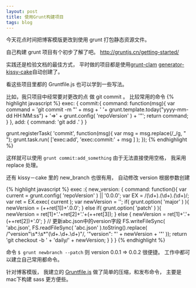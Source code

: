 ```yaml
---
layout: post
title: 使用Grunt构建项目
tags: blog
---
```


今天花点时间把博客模版更改到使用 grunt 打包静态资源文件。 

自己构建 grunt 项目有个初步了解了吧。 http://gruntjs.cn/getting-started/

实践还是检验文档的最佳方式， 平时做的项目都是使用[grunt-clam](https://github.com/yinqiao/grunt-clam)
[generator-kissy-cake](https://github.com/abc-team/generator-kissy-cake)自动创建了。 

看这些项目里都的 Gruntfile.js 也可以学到一些写法。

比如，我只项目中经常要对更改的点 做 git commit 。 比较常用的命令
{% highlight javascript %}
exec: {
	commit:{
        command: function(msg){
            var command = 'git commit -m "' + msg + ' '+ grunt.template.today("yyyy-mm-dd HH:MM:ss") + '=>' + grunt.config( 'repoVersion' ) + '"';
            return command;
        }
    },
    add: {
        command: 'git add .'
    }
}

grunt.registerTask( 'commit', function(msg){
    var msg = msg.replace(/\_/g, " ");
    grunt.task.run( ['exec:add', 'exec:commit:' + msg ] );
});
{% endhighlight %}

这样就可以使用 `grunt commit:add_something`  由于无法直接使用空格， 我采用 replace 处理。

还有  kissy－cake 里的 new_branch 也很有用， 自动修改 version 根据参数创建

{% highlight javascript %}
exec :{
	new_version: {
	    command: function(){
	    var current = grunt.config( 'repoVersion' ) || '0.0.0';
	    var EX = /(\d+)\.(\d+)\.(\d+)/;
	    var ret = EX.exec( current );
	    var newVersion = '';
	    if( grunt.option( 'major' ) ){
	        newVersion = (++ret[1])+'.0.0';
	    }
	    else if( grunt.option( 'patch' ) ){
	        newVersion = ret[1]+'.'+ret[2]+'.'+(++ret[3]);
	    }
	    else {
	        newVersion = ret[1]+'.'+(++ret[2])+'.0';
	    }
	    // 更新abc.json中的version字段
	    FS.writeFileSync( 'abc.json', FS.readFileSync( 'abc.json' ).toString().replace( /"version"\s*:\s*"(\d+\.\d+\.\d+)"/, '"version": "' + newVersion + '"' ));
	        return 'git checkout -b ' + 'daily/' + newVersion;
	    }
	}
}
{% endhighlight %}

命令 `$ grunt newbranch --patch` 则 version 0.0.1 => 0.0.2  很便捷。 工作中都可以建立自己常用都命令。 

针对博客模版， 我建立的 [Gruntfile.js](https://github.com/noyobo/noyobo.github.com/blob/master/Gruntfile.js) 做了简单的压缩，和发布命令， 主要是mac下构建 sass 更方便些。
